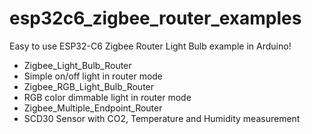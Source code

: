 # esp32c6_zigbee_router_examples
Easy to use ESP32-C6 Zigbee Router Light Bulb example in Arduino!

- Zigbee_Light_Bulb_Router
-   Simple on/off light in router mode
- Zigbee_RGB_Light_Bulb_Router
-   RGB color dimmable light in router mode
- Zigbee_Multiple_Endpoint_Router
-   SCD30 Sensor with CO2, Temperature and Humidity measurement
